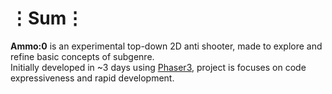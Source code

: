 # ⋮Sum⋮
__Ammo:0__ is an experimental top-down 2D anti shooter, made to explore and refine basic concepts of subgenre.  
Initially developed in ~3 days using [Phaser3](https://phaser.io/phaser3), project is focuses on code expressiveness and rapid development.

